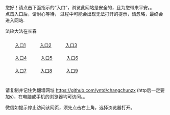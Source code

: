 您好！请点击下面指示的“入口”，浏览此网站是安全的，且为您带来平安。。 <br/>
点击入口后，请耐心等待， 过程中可能会出现无法打开的提示，请忽略，最终会进入网站. </br>

法轮大法在长春<br/>
<div style="padding:10px"><a style="margin:20px" target="_blank" href="https://d1zpcqy0ajcxp2.cloudfront.net/2Qpsp?gmlnmn" id="ccLink1" rel="nofollow">入口1</a> <a target="_blank" style="margin:20px" href="https://d3dc1ygd3jdkvg.cloudfront.net/2Qpsp?ggoyru" id="ccLink2" rel="nofollow">入口2</a> <a style="margin:20px" target="_blank" href="https://d3ristcn853qb3.cloudfront.net/2Qpsp?ziwnmlju" id="ccLink3" rel="nofollow">入口3</a></div>

<div style="padding:10px" ><a style="margin:20px" target="_blank" href="https://d1zpcqy0ajcxp2.cloudfront.net/2Qpsp?gmlnmn" id="ccLink4" rel="nofollow">入口4</a> <a style="margin:20px" href="https://d3dc1ygd3jdkvg.cloudfront.net/2Qpsp?ggoyru" target="_blank" id="ccLink5" rel="nofollow">入口5</a> <a style="margin:20px" href="https://d3ristcn853qb3.cloudfront.net/2Qpsp?ziwnmlju" target="_blank" id="ccLink6" rel="nofollow">入口6</a></div>

<div style="padding:10px"><a style="margin:20px" target="_blank" href="https://d1zpcqy0ajcxp2.cloudfront.net/2Qpsp?gmlnmn" id="ccLink7" rel="nofollow">入口7</a> <a style="margin:20px" href="https://d3dc1ygd3jdkvg.cloudfront.net/2Qpsp?ggoyru" target="_blank" id="ccLink8" rel="nofollow">入口8</a> <a style="margin:20px" target="_blank" href="https://d3ristcn853qb3.cloudfront.net/2Qpsp?ziwnmlju" id="ccLink9" rel="nofollow">入口9</a></div>

<br/>



请复制并记住免翻墙网址 https://github.com/yntd/changchunzx (http后一定要加s)，在电脑或手机的浏览器均可访问。。<br/>

微信如提示停止访问该网页，须先点击右上角，选择浏览器打开。
